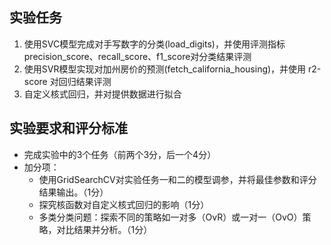 ## 实验任务
1. 使用SVC模型完成对手写数字的分类(load_digits)，并使用评测指标precision_score、recall_score、f1_score对分类结果评测
2. 使用SVR模型实现对加州房价的预测(fetch_california_housing)，并使用 r2-score 对回归结果评测
3. 自定义核式回归，并对提供数据进行拟合

## 实验要求和评分标准
- 完成实验中的3个任务（前两个3分，后一个4分）
- 加分项：
    - 使用GridSearchCV对实验任务一和二的模型调参，并将最佳参数和评分结果输出。（1分）
    - 探究核函数对自定义核式回归的影响（1分）
    - 多类分类问题：探索不同的策略如一对多（OvR）或一对一（OvO）策略，对比结果并分析。（1分）